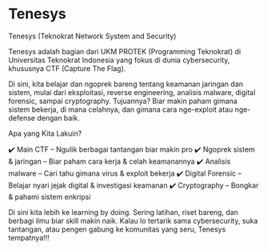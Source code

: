 # Tenesys

Tenesys (Teknokrat Network System and Security)

Tenesys adalah bagian dari UKM PROTEK (Programming Teknokrat) di Universitas Teknokrat Indonesia yang fokus di dunia cybersecurity, khususnya CTF (Capture The Flag).

Di sini, kita belajar dan ngoprek bareng tentang keamanan jaringan dan sistem, mulai dari eksploitasi, reverse engineering, analisis malware, digital forensic, sampai cryptography. Tujuannya? Biar makin paham gimana sistem bekerja, di mana celahnya, dan gimana cara nge-exploit atau nge-defense dengan baik.

Apa yang Kita Lakuin?

✔️ Main CTF – Ngulik berbagai tantangan biar makin pro
✔️ Ngoprek sistem & jaringan – Biar paham cara kerja & celah keamanannya
✔️ Analisis malware – Cari tahu gimana virus & exploit bekerja
✔️ Digital Forensic – Belajar nyari jejak digital & investigasi keamanan
✔️ Cryptography – Bongkar & pahami sistem enkripsi

Di sini kita lebih ke learning by doing. Sering latihan, riset bareng, dan berbagi ilmu biar skill makin naik. Kalau lo tertarik sama cybersecurity, suka tantangan, atau pengen gabung ke komunitas yang seru, Tenesys tempatnya!!!

